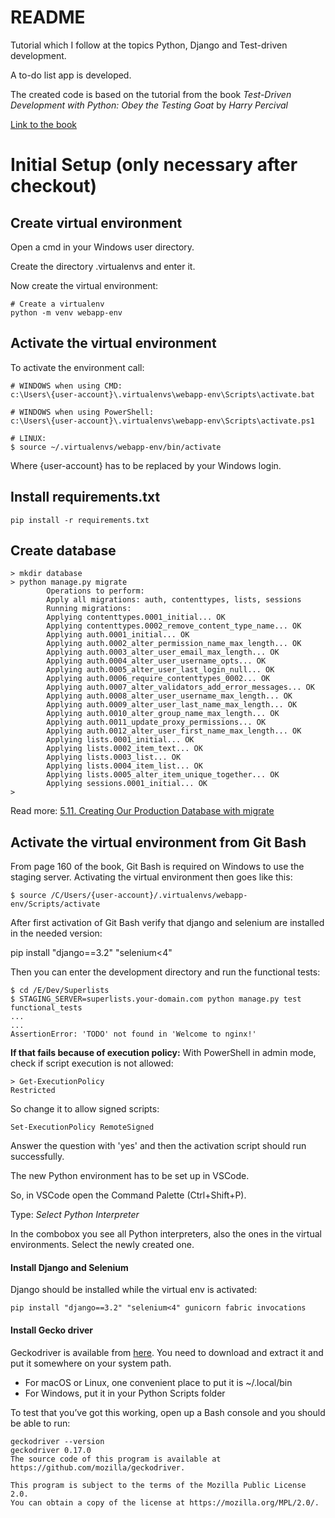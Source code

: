 # README

Tutorial which I follow at the topics Python, Django and Test-driven 
development.

A to-do list app is developed.

The created code is based on the tutorial from the book *Test-Driven 
Development with Python: Obey the Testing Goat* by *Harry Percival*

[Link to the book](http://www.obeythetestinggoat.com/ "Obey the Testing Goat!")

# Initial Setup (only necessary after checkout)
## Create virtual environment

Open a cmd in your Windows user directory.

Create the directory .virtualenvs and enter it.

Now create the virtual environment:

    # Create a virtualenv
    python -m venv webapp-env

## Activate the virtual environment
To activate the environment call:
    
    # WINDOWS when using CMD:
    c:\Users\{user-account}\.virtualenvs\webapp-env\Scripts\activate.bat

    # WINDOWS when using PowerShell:
    c:\Users\{user-account}\.virtualenvs\webapp-env\Scripts\activate.ps1

    # LINUX:
    $ source ~/.virtualenvs/webapp-env/bin/activate

Where {user-account} has to be replaced by your Windows login.

## Install requirements.txt

    pip install -r requirements.txt

## Create database

    > mkdir database
    > python manage.py migrate
            Operations to perform:
            Apply all migrations: auth, contenttypes, lists, sessions
            Running migrations:
            Applying contenttypes.0001_initial... OK
            Applying contenttypes.0002_remove_content_type_name... OK
            Applying auth.0001_initial... OK
            Applying auth.0002_alter_permission_name_max_length... OK
            Applying auth.0003_alter_user_email_max_length... OK
            Applying auth.0004_alter_user_username_opts... OK
            Applying auth.0005_alter_user_last_login_null... OK
            Applying auth.0006_require_contenttypes_0002... OK
            Applying auth.0007_alter_validators_add_error_messages... OK
            Applying auth.0008_alter_user_username_max_length... OK
            Applying auth.0009_alter_user_last_name_max_length... OK
            Applying auth.0010_alter_group_name_max_length... OK
            Applying auth.0011_update_proxy_permissions... OK
            Applying auth.0012_alter_user_first_name_max_length... OK
            Applying lists.0001_initial... OK
            Applying lists.0002_item_text... OK
            Applying lists.0003_list... OK
            Applying lists.0004_item_list... OK
            Applying lists.0005_alter_item_unique_together... OK
            Applying sessions.0001_initial... OK
    >

Read more:
[5.11. Creating Our Production Database with migrate](https://www.obeythetestinggoat.com/book/chapter_05_post_and_database.html#_creating_our_production_database_with_migrate)

## Activate the virtual environment from Git Bash

From page 160 of the book, Git Bash is required on Windows to use the
staging server. Activating the virtual environment then goes like this:

    $ source /C/Users/{user-account}/.virtualenvs/webapp-env/Scripts/activate

After first activation of Git Bash verify that django and selenium are installed
in the needed version:

  pip install "django==3.2" "selenium<4"

Then you can enter the development directory and run the functional
tests:

    $ cd /E/Dev/Superlists
    $ STAGING_SERVER=superlists.your-domain.com python manage.py test functional_tests
    ...
    ...
    AssertionError: 'TODO' not found in 'Welcome to nginx!'

**If that fails because of execution policy:**
With PowerShell in admin mode, check if script execution is not allowed:

    > Get-ExecutionPolicy
    Restricted

So change it to allow signed scripts:

    Set-ExecutionPolicy RemoteSigned

Answer the question with 'yes' and then the activation script should run successfully.

The new Python environment has to be set up in VSCode.

So, in VSCode open the Command Palette (Ctrl+Shift+P).

Type: *Select Python Interpreter*

In the combobox you see all Python interpreters, also the ones in the
virtual environments. Select the newly created one.

#### Install Django and Selenium

Django should be installed while the virtual env is activated:

    pip install "django==3.2" "selenium<4" gunicorn fabric invocations

#### Install Gecko driver

Geckodriver is available from
[here](https://github.com/mozilla/geckodriver/releases). You need to
download and extract it and put it somewhere on your system path. 

- For macOS or Linux, one convenient place to put it is ~/.local/bin
- For Windows, put it in your Python Scripts folder 

To test that you’ve got this working, open up a Bash console and you should be able to run:

    geckodriver --version 
    geckodriver 0.17.0 
    The source code of this program is available at 
    https://github.com/mozilla/geckodriver. 
    
    This program is subject to the terms of the Mozilla Public License 2.0. 
    You can obtain a copy of the license at https://mozilla.org/MPL/2.0/.
